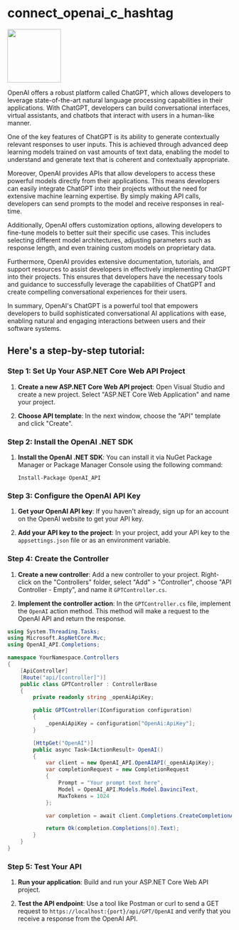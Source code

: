 # connect_openai_c_hashtag

<img src="https://th.bing.com/th/id/OIG4.ZaHwufRKc_sL0uZIcJ4S?w=173&h=173&c=6&r=0&o=5&dpr=1.3&pid=ImgGn" height="120" width="120" />

OpenAI offers a robust platform called ChatGPT, which allows developers to leverage state-of-the-art natural language processing capabilities in their applications. With ChatGPT, developers can build conversational interfaces, virtual assistants, and chatbots that interact with users in a human-like manner.

One of the key features of ChatGPT is its ability to generate contextually relevant responses to user inputs. This is achieved through advanced deep learning models trained on vast amounts of text data, enabling the model to understand and generate text that is coherent and contextually appropriate.

Moreover, OpenAI provides APIs that allow developers to access these powerful models directly from their applications. This means developers can easily integrate ChatGPT into their projects without the need for extensive machine learning expertise. By simply making API calls, developers can send prompts to the model and receive responses in real-time.

Additionally, OpenAI offers customization options, allowing developers to fine-tune models to better suit their specific use cases. This includes selecting different model architectures, adjusting parameters such as response length, and even training custom models on proprietary data.

Furthermore, OpenAI provides extensive documentation, tutorials, and support resources to assist developers in effectively implementing ChatGPT into their projects. This ensures that developers have the necessary tools and guidance to successfully leverage the capabilities of ChatGPT and create compelling conversational experiences for their users.

In summary, OpenAI's ChatGPT is a powerful tool that empowers developers to build sophisticated conversational AI applications with ease, enabling natural and engaging interactions between users and their software systems.

## Here's a step-by-step tutorial:

### Step 1: Set Up Your ASP.NET Core Web API Project

1. **Create a new ASP.NET Core Web API project**: Open Visual Studio and create a new project. Select "ASP.NET Core Web Application" and name your project.

2. **Choose API template**: In the next window, choose the "API" template and click "Create".

### Step 2: Install the OpenAI .NET SDK

1. **Install the OpenAI .NET SDK**: You can install it via NuGet Package Manager or Package Manager Console using the following command:

    ```
    Install-Package OpenAI_API
    ```

### Step 3: Configure the OpenAI API Key

1. **Get your OpenAI API key**: If you haven't already, sign up for an account on the OpenAI website to get your API key.

2. **Add your API key to the project**: In your project, add your API key to the `appsettings.json` file or as an environment variable.

### Step 4: Create the Controller

1. **Create a new controller**: Add a new controller to your project. Right-click on the "Controllers" folder, select "Add" > "Controller", choose "API Controller - Empty", and name it `GPTController.cs`.

2. **Implement the controller action**: In the `GPTController.cs` file, implement the `OpenAI` action method. This method will make a request to the OpenAI API and return the response.

```csharp
using System.Threading.Tasks;
using Microsoft.AspNetCore.Mvc;
using OpenAI_API.Completions;

namespace YourNamespace.Controllers
{
    [ApiController]
    [Route("api/[controller]")]
    public class GPTController : ControllerBase
    {
        private readonly string _openAiApiKey;

        public GPTController(IConfiguration configuration)
        {
            _openAiApiKey = configuration["OpenAi:ApiKey"];
        }

        [HttpGet("OpenAI")]
        public async Task<IActionResult> OpenAI()
        {
            var client = new OpenAI_API.OpenAIAPI(_openAiApiKey);
            var completionRequest = new CompletionRequest
            {
                Prompt = "Your prompt text here",
                Model = OpenAI_API.Models.Model.DavinciText,
                MaxTokens = 1024
            };

            var completion = await client.Completions.CreateCompletionAsync(completionRequest);

            return Ok(completion.Completions[0].Text);
        }
    }
}
```

### Step 5: Test Your API

1. **Run your application**: Build and run your ASP.NET Core Web API project.

2. **Test the API endpoint**: Use a tool like Postman or curl to send a GET request to `https://localhost:{port}/api/GPT/OpenAI` and verify that you receive a response from the OpenAI API.

